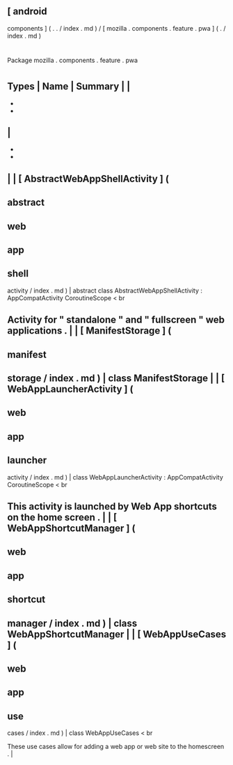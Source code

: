 [
android
-
components
]
(
.
.
/
index
.
md
)
/
[
mozilla
.
components
.
feature
.
pwa
]
(
.
/
index
.
md
)
#
#
Package
mozilla
.
components
.
feature
.
pwa
#
#
#
Types
|
Name
|
Summary
|
|
-
-
-
|
-
-
-
|
|
[
AbstractWebAppShellActivity
]
(
-
abstract
-
web
-
app
-
shell
-
activity
/
index
.
md
)
|
abstract
class
AbstractWebAppShellActivity
:
AppCompatActivity
CoroutineScope
<
br
>
Activity
for
"
standalone
"
and
"
fullscreen
"
web
applications
.
|
|
[
ManifestStorage
]
(
-
manifest
-
storage
/
index
.
md
)
|
class
ManifestStorage
|
|
[
WebAppLauncherActivity
]
(
-
web
-
app
-
launcher
-
activity
/
index
.
md
)
|
class
WebAppLauncherActivity
:
AppCompatActivity
CoroutineScope
<
br
>
This
activity
is
launched
by
Web
App
shortcuts
on
the
home
screen
.
|
|
[
WebAppShortcutManager
]
(
-
web
-
app
-
shortcut
-
manager
/
index
.
md
)
|
class
WebAppShortcutManager
|
|
[
WebAppUseCases
]
(
-
web
-
app
-
use
-
cases
/
index
.
md
)
|
class
WebAppUseCases
<
br
>
These
use
cases
allow
for
adding
a
web
app
or
web
site
to
the
homescreen
.
|
